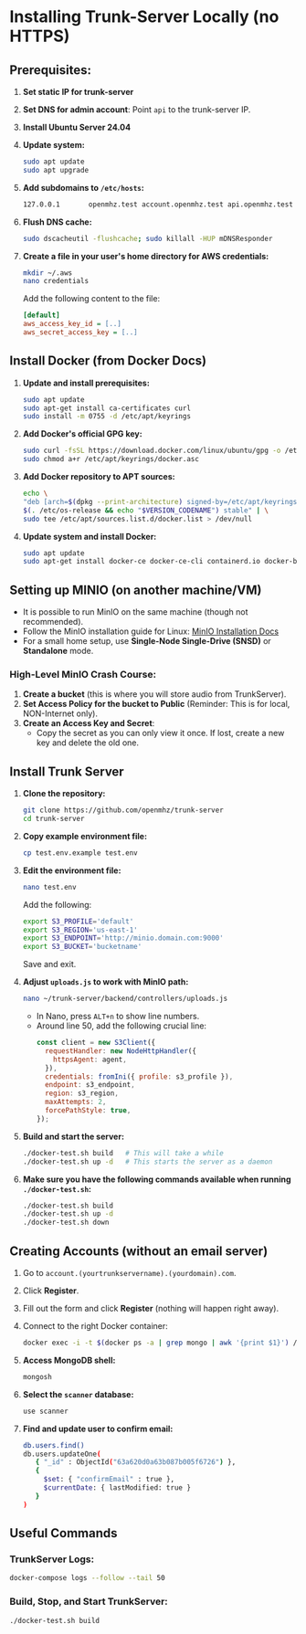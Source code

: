 # Installing Trunk-Server Locally (no HTTPS)

## Prerequisites:

1. **Set static IP for trunk-server**
2. **Set DNS for admin account**: Point `api` to the trunk-server IP.
3. **Install Ubuntu Server 24.04**
4. **Update system:**
   ```bash
   sudo apt update
   sudo apt upgrade
   ```
5. **Add subdomains to `/etc/hosts`:**
   ```bash
   127.0.0.1       openmhz.test account.openmhz.test api.openmhz.test admin.openmhz.test media.openmhz.test
   ```
6. **Flush DNS cache:**
   ```bash
   sudo dscacheutil -flushcache; sudo killall -HUP mDNSResponder
   ```

7. **Create a file in your user's home directory for AWS credentials:**
   ```bash
   mkdir ~/.aws
   nano credentials
   ```
   Add the following content to the file:
   ```ini
   [default]
   aws_access_key_id = [..]
   aws_secret_access_key = [..]
   ```

## Install Docker (from Docker Docs)

1. **Update and install prerequisites:**
   ```bash
   sudo apt update
   sudo apt-get install ca-certificates curl
   sudo install -m 0755 -d /etc/apt/keyrings
   ```

2. **Add Docker's official GPG key:**
   ```bash
   sudo curl -fsSL https://download.docker.com/linux/ubuntu/gpg -o /etc/apt/keyrings/docker.asc
   sudo chmod a+r /etc/apt/keyrings/docker.asc
   ```

3. **Add Docker repository to APT sources:**
   ```bash
   echo \
   "deb [arch=$(dpkg --print-architecture) signed-by=/etc/apt/keyrings/docker.asc] https://download.docker.com/linux/ubuntu \
   $(. /etc/os-release && echo "$VERSION_CODENAME") stable" | \
   sudo tee /etc/apt/sources.list.d/docker.list > /dev/null
   ```

4. **Update system and install Docker:**
   ```bash
   sudo apt update
   sudo apt-get install docker-ce docker-ce-cli containerd.io docker-buildx-plugin docker-compose-plugin
   ```

## Setting up MINIO (on another machine/VM)

- It is possible to run MinIO on the same machine (though not recommended).
- Follow the MinIO installation guide for Linux: [MinIO Installation Docs](https://min.io/docs/minio/linux/operations/installation.html)
- For a small home setup, use **Single-Node Single-Drive (SNSD)** or **Standalone** mode.

### High-Level MinIO Crash Course:

1. **Create a bucket** (this is where you will store audio from TrunkServer).
2. **Set Access Policy for the bucket to Public** (Reminder: This is for local, NON-Internet only).
3. **Create an Access Key and Secret**:
   - Copy the secret as you can only view it once. If lost, create a new key and delete the old one.

## Install Trunk Server

1. **Clone the repository:**
   ```bash
   git clone https://github.com/openmhz/trunk-server
   cd trunk-server
   ```

2. **Copy example environment file:**
   ```bash
   cp test.env.example test.env
   ```

3. **Edit the environment file:**
   ```bash
   nano test.env
   ```
   Add the following:
   ```bash
   export S3_PROFILE='default'
   export S3_REGION='us-east-1'
   export S3_ENDPOINT='http://minio.domain.com:9000'
   export S3_BUCKET='bucketname'
   ```
   Save and exit.

4. **Adjust `uploads.js` to work with MinIO path:**
   ```bash
   nano ~/trunk-server/backend/controllers/uploads.js
   ```
   - In Nano, press `ALT+n` to show line numbers.
   - Around line 50, add the following crucial line:
     ```javascript
     const client = new S3Client({
       requestHandler: new NodeHttpHandler({
         httpsAgent: agent,
       }),
       credentials: fromIni({ profile: s3_profile }),
       endpoint: s3_endpoint,
       region: s3_region,
       maxAttempts: 2,
       forcePathStyle: true,
     });
     ```

5. **Build and start the server:**
   ```bash
   ./docker-test.sh build   # This will take a while
   ./docker-test.sh up -d   # This starts the server as a daemon
   ```

6. **Make sure you have the following commands available when running `./docker-test.sh`:**
   ```bash
   ./docker-test.sh build
   ./docker-test.sh up -d
   ./docker-test.sh down
   ```

## Creating Accounts (without an email server)

1. Go to `account.(yourtrunkservername).(yourdomain).com`.
2. Click **Register**.
3. Fill out the form and click **Register** (nothing will happen right away).
4. Connect to the right Docker container:
   ```bash
   docker exec -i -t $(docker ps -a | grep mongo | awk '{print $1}') /bin/bash
   ```

5. **Access MongoDB shell:**
   ```bash
   mongosh
   ```

6. **Select the `scanner` database:**
   ```bash
   use scanner
   ```

7. **Find and update user to confirm email:**
   ```bash
   db.users.find()
   db.users.updateOne(
      { "_id" : ObjectId("63a620d0a63b087b005f6726") },
      {
        $set: { "confirmEmail" : true },
        $currentDate: { lastModified: true }
      }
   )
   ```

## Useful Commands

### TrunkServer Logs:
```bash
docker-compose logs --follow --tail 50
```

### Build, Stop, and Start TrunkServer:
```bash
./docker-test.sh build
